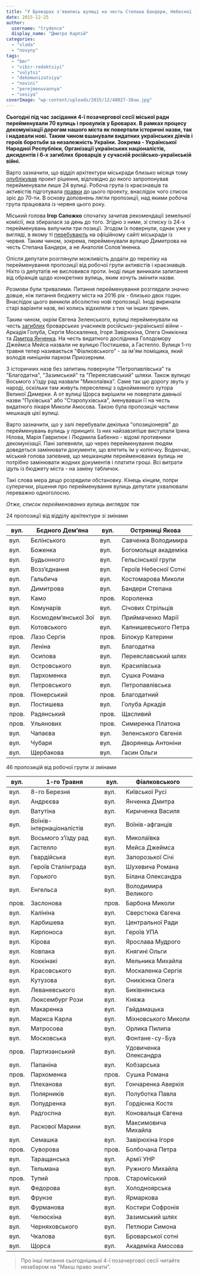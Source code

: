 ```yaml
---
title: "У Броварах з'явились вулиці на честь Степана Бандери, Небесної Сотні та героїв АТО"
date: 2015-12-25
author: 
  username: "trydence"
  display_name: "Дмитро Карпій"
categories: 
  - "vlada"
  - "novyny"
tags: 
  - "bmr"
  - "vibir-redaktsiyi"
  - "vulytsi"
  - "dekomunizatsiya"
  - "novini"
  - "perejmenuvannya"
  - "sesiya"
coverImage: "wp-content/uploads/2015/12/48027-38uw.jpg"
---
```


**Сьогодні під час засідання 4-ї позачергової сесії міської ради перейменували 70 вулиць і провулків у Броварах. В рамках процесу декомунізації дорогам нашого міста як повертали історичні назви, так і надавали нові. Таким чином вшанували видатних українських діячів і героїв боротьби за незалежність України. Зокрема - Української Народної Республіки, Організації українських націоналістів, дисидентів і 6-х загиблих** **броварців** **у сучасній російсько-українській війні.**

Варто зазначити, що відділ архітектури міськради близько місяця тому [опублікував](https://mpz.brovary.org/na-rozglyad-deputativ-vynesly-perejmenuvannya-24-h-brovarskyh-vulyts-i-provulkiv-spysok/) проект рішення, відповідно до якого запропонував перейменували лише 24 вулиці. Робоча група із краєзнавців та активістів підготувала [правки](http://www.slideshare.net/DmytroKarpiy/ss-56218073) до цього проекту, внаслідок чого список зріс до 70-ти. В основу доповнень лягли пропозиції, над якими робоча група працювала із червня цього року.

Міський голова **Ігор Сапожко** спочатку зачитав рекомендації земельної комісії, яка збиралася за день до того. Згідно з ними, зі списку із 24-х перейменувань вилучили три позиції. Згодом їх повернули, однак уже у вигляді, в якому ті [перебувають](http://brovary-rada.gov.ua/propozits%D1%96%D1%97-po-pereimenuvannyu-vulits-mbrovari) на офіційному сайті міськради із червня. Таким чином, зокрема, перейменували вулицю Димитрова на честь Степана Бандери, а не Анатолія Солов'яненка.

Опісля депутати розглянули можливість додати до переліку на перейменування пропозиції від робочої групи активістів і краєзнавців. Ніхто із депутатів не висловився проти. Іноді лише виникали запитання від обранців щодо конкретних вулиць, яким хочуть змінити назви.

Розмови були тривалими. Питання перейменування розглядали значно довше, ніж питання бюджету міста на 2016 рік - близько двох годин. Внаслідок цього виникли абсолютно нові пропозиції. Іноді виринали старі варіанти назв, які колись відхиляли з тих чи інших причин.

Таким чином, окрім Євгена Зеленського, вулиці перейменували на честь [загиблих](https://mpz.brovary.org/tila-poleglih-brovarskih-voyiniv-sergiya-moskalenka-ta-arkadiya-goluba-povernuli-dodomu-fotoreportazh/) броварських учасників російсько-української війни - Аркадія Голуба, Сергія Москаленка, Ігоря Завірюхіна, Олега Оникієнка та [Дмитра Янченка](https://mpz.brovary.org/lyudina-sontse-istoriya-poleglogo-geroya-z-brovariv-dmitra-yanchenka/). На честь видатного дослідника Голодомору Джеймса Мейса назвали не вулицю Постишева, а Гастелло. Вулиця 1-го травня тепер називається "Фіалковського" - за ім'ям поміщика, який володів нинішнім парком Приозерним.

З історичних назв без запитань повернули "Петропавлівська" та "Благодатна", "Зазимський" та "Переяславський" шляхи. Також вулицю Восьмого з'їзду рад назвали "Миколаївка". Саме так цю дорогу звуть у народі, оскільки там живуть переселенці з однойменного хутора Великої Димерки. А от вулиці Щорса вирішили не повертати давньої назви "Пухівська" або "Старопухівська", іменувавши її на честь видатного лікаря Миколи Амосова. Такою була пропозиція частини мешкаців цієї вулиці.

Варто зазначити, що у залі перебували декілька "опозиціонерів" до перейменувань вулиць у принципі. Із них найзавзятіше виступали Ірина Нілова, Марія Гаврилюк і Людмила Бабенко - відомі противники декомунізації. Пані запевняли, що через перейменування людям доведеться замінювати документи, що влетить їм у копієчку. Водночас, міський голова запевнив, що мешканцям перейменованих вулиць не потрібно замінювати жодних документів і платити гроші. Всі витрати ідуть із бюджету міста - на заміну табличок.

Такі слова мера дещо розрядили обстановку. Кінець кінцем, попри суперечки, рішення про перейменування вулиць депутати ухвалювали переважно одноголосно.

_Отже, список перейменованих вулиць виглядає так_

24 пропозиції від відділу архітектури зі змінами

| вул. | Бєдного Дем’яна | вул. | Остряниці Якова |
| --- | --- | --- | --- |
| вул. | Бєлінського | вул. | Савченка Володимира |
| вул. | Боженка | вул. | Богомольця академіка |
| вул. | Будьонного | вул. | Гельсінської групи |
| вул. | Возз’єднання | вул. | Героїв Небесної Сотні |
| вул. | Гальбича | вул. | Костомарова Миколи |
| вул. | Димитрова | вул. | Бандери Степана |
| вул. | Камо | пров. | Короленка |
| вул. | Комунарів | вул. | Січових Стрільців |
| вул. | Космодем’янської Зої | вул. | Приймаченко Марії |
| вул. | Котовського | вул. | Калнишевського Петра |
| пров. | Лазо Сергія | пров. | Білокур Катерини |
| вул. | Леніна | вул. | Благодатна |
| вул. | Осипова | вул. | Переяславський шлях |
| вул. | Островського | вул. | Красилівська |
| вул. | Пархоменка | вул. | Сушка Романа |
| вул. | Петровського | вул. | Петропавлівська |
| пров. | Піонерський | пров. | Благодатний |
| вул. | Постишева | вул. | Голуба Аркадія |
| пров. | Радянський | пров. | Щасливий |
| пров. | Ульянових | пров. | Симиренка Платона |
| вул. | Чапаєва | вул. | Зеленського Євгенія |
| вул. | Чубаря | вул. | Дворянець Антоніни |
| вул. | Щербакова | вул. | Гасин Ольги |

46 пропозицій від робочої групи зі змінами

| вул. | 1-го Травня | вул. | Фіалковського |
| --- | --- | --- | --- |
| вул. | 8-го Березня | вул. | Київської Русі |
| вул. | Андрєєва | вул. | Янченка Дмитра |
| вул. | Ватутіна | вул. | Кириченка Василя |
| вул. | Воїнів-інтернаціоналістів | вул. | Воїнів-афганців |
| вул. | Восьмого з’їзду рад | вул. | Миколаївка |
| вул. | Гастелло | вул. | Мейса Джеймса |
| вул. | Гвардійська | вул. | Запорозької Січі |
| вул. | Героїв Сталінграда | вул. | Шухевича Романа |
| вул. | Горького | вул. | Білана Олександра |
| вул. | Енгельса | вул. | Володимира Великого |
| пров. | Заслонова | пров. | Барбона Миколи |
| вул. | Калініна | вул. | Сверстюка Євгена |
| вул. | Карбишева | вул. | Центральної Ради |
| вул. | Кирпоноса | вул. | Героїв УПА |
| вул. | Кірова | вул. | Ярослава Мудрого |
| вул. | Ковпака | вул. | Княгині Ольги |
| вул. | Коккінакі | вул. | Мельника Михайла |
| вул. | Красовського | вул. | Москаленка Сергія |
| вул. | Кутузова | вул. | Оникієнка Олега |
| вул. | Леваневського | вул. | Биківнянська |
| вул. | Люксембург Рози | вул. | Княжа |
| вул. | Макаренка | вул. | Гайдамацька |
| вул. | Маркса Карла | вул. | Міхновського Миколи |
| вул. | Матросова | вул. | Орлика Пилипа |
| вул. | Московська | вул. | Фонтане-су-Буа |
| пров. | Партизанський | вул. | Удовиченка Олександра |
| вул. | Папаніна | вул. | Кобзарська |
| пров. | Пархоменка | пров. | Сушка Романа |
| вул. | Плеханова | вул. | Гончаренка Аверкія |
| вул. | Полярників | вул. | Полуботка Павла |
| вул. | Попудренка | вул. | Гордієнка Костя |
| вул. | Радгоспна | вул. | Коновальця Євгена |
| вул. | Раскової Марини | вул. | Максимовича Михайла |
| вул. | Семашка | вул. | Завірюхіна Ігоря |
| пров. | Суворова | пров. | Болбочана Петра |
| вул. | Таращанська | вул. | Армії УНР |
| вул. | Тельмана | вул. | Ружного Михайла |
| пров. | Тупий | пров. | Староміський |
| вул. | Федорова | вул. | Холодноярська |
| вул. | Фрунзе | вул. | Ярмаркова |
| вул. | Фурманова | вул. | Костири Софронія |
| вул. | Челюскіна | вул. | Зазимський шлях |
| вул. | Черняховського | вул. | Петлюри Симона |
| вул. | Чкалова | вул. | Броварської сотні |
| вул. | Щорса | вул. | Академіка Амосова |

> Про інші питання сьогоднішньої 4-ї позачергової сесії читайте незабаром на "Маєш право знати".

